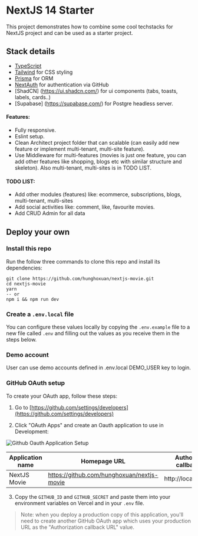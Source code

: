 # NextJS 14 Starter

This project demonstrates how to combine some cool techstacks for NextJS project and can be used as a starter project.

## Stack details

- [TypeScript](https://www.typescriptlang.org/)
- [Tailwind](https://tailwindcss.com/) for CSS styling
- [Prisma](https://www.prisma.io/) for ORM
- [NextAuth](https://next-auth.js.org/) for authentication via GitHub
- [ShadCN] (https://ui.shadcn.com/) for ui components (tabs, toasts, labels, cards..)
- [Supabase] (https://supabase.com/) for Postgre headless server.

#### Features:

- Fully responsive.
- Eslint setup.
- Clean Architect project folder that can scalable (can easily add new feature or implement multi-tenant, multi-site feature).
- Use Middleware for multi-features (movies is just one feature, you can add other features like shopping, blogs etc with similar structure and skeleton). Also multi-tenant, multi-sites is in TODO LIST.

#### TODO LIST:

- Add other modules (features) like: ecommerce, subscriptions, blogs, multi-tenant, multi-sites
- Add social activities like: comment, like, favourite movies.
- Add CRUD Admin for all data

## Deploy your own

### Install this repo

Run the follow three commands to clone this repo and install its dependencies:

```
git clone https://github.com/hunghoxuan/nextjs-movie.git
cd nextjs-movie
yarn
-- or
npm i && npm run dev
```

### Create a `.env.local` file

You can configure these values locally by copying the `.env.example` file to a new file called `.env` and filling out the values as you receive them in the steps below.

### Demo account

User can use demo accounts defined in .env.local DEMO_USER key to login.

### GitHub OAuth setup

To create your OAuth app, follow these steps:

1. Go to [https://github.com/settings/developers](https://github.com/settings/developers)

2. Click "OAuth Apps" and create an Oauth application to use in Development:

![Github Oauth Application Setup](./screenshots/github-oauth.png)

| Application name | Homepage URL                               | Authorization callback URL |
| ---------------- | ------------------------------------------ | -------------------------- |
| NextJS Movie     | https://github.com/hunghoxuan/nextjs-movie | http://localhost:3000/     |

3. Copy the `GITHUB_ID` and `GITHUB_SECRET` and paste them into your environment variables on Vercel and in your `.env` file.

> Note: when you deploy a production copy of this application, you'll need to create another GitHub OAuth app which uses your production URL as the "Authorization callback URL" value.
